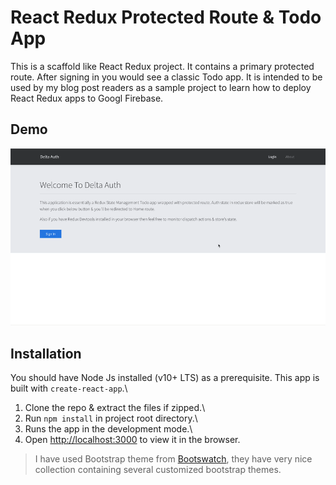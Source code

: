 # React Redux Protected Route & Todo App

This is a scaffold like React Redux project. It contains a primary protected route. After signing in you would see a classic Todo app. It is intended to be used by my blog post readers as a sample project to learn how to deploy React Redux apps to Googl Firebase. 

## Demo

<img src="./app demo.gif" />

## Installation

You should have Node Js installed (v10+ LTS) as a prerequisite. This app is built with `create-react-app`.\
1. Clone the repo & extract the files if zipped.\
2. Run `npm install` in project root directory.\
3. Runs the app in the development mode.\
4. Open [http://localhost:3000](http://localhost:3000) to view it in the browser.


> I have used Bootstrap theme from [Bootswatch](https://bootswatch.com/cosmo/), they have very nice collection containing several customized bootstrap themes.
